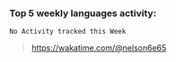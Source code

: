 ### Top 5 weekly languages activity:

<!--START_SECTION:waka-->
```text
No Activity tracked this Week
```
<!--END_SECTION:waka-->

> https://wakatime.com/@nelson6e65
